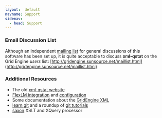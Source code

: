 ```yaml
---
layout:  default
navname: Support
sidenav:
  - head: Support
---
```


### Email Discussion List

Although an independent
[mailing list](http://mail.bioteam.net/mailman/listinfo/xml-qstat-d)
for general discussions of this software has been set up, it is quite
acceptable to discuss **xml-qstat** on the Grid Engine
*users* list:
[http://gridengine.sunsource.net/maillist.html](http://gridengine.sunsource.net/maillist.html)


### Additional Resources

- The old [xml-qstat website](http://xml-qstat.org/)
- [FlexLM integration](http://wiki.gridengine.info/wiki/index.php/Olesen-FLEXlm-Integration)
  and [configuration](http://wiki.gridengine.info/wiki/index.php/Olesen-FLEXlm-Configuration)
- Some documentation about the
  [GridEngine XML](http://wiki.gridengine.info/wiki/index.php/GridEngine_XML)
- [learn git](http://learn.github.com/) and a roundup of
  [git tutorials](http://www.rubyinside.com/git-and-ruby-git-tutorials-articles-and-links-for-rubyists-860.html)
- [saxon](http://saxon.sourceforge.net) XSLT and XQuery processor

